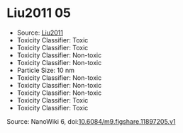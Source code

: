 <a name="material" />

# Liu2011 05
<script type="application/ld+json">
  {
    "@context": "https://schema.org/",
    "@type": "ChemicalSubstance",
    "@id": "https://egonw.github.io/nanowiki/nanowiki86.html#material",
    "http://purl.org/dc/terms/conformsTo":
      {
        "@type": "CreativeWork",
        "@id": "https://bioschemas.org/profiles/ChemicalSubstance/0.4-RELEASE/"
      },
    "identfier": "86",
    "name": "Liu2011 05",
    "url": "https://egonw.github.io/nanowiki/nanowiki86.html#material",
    "sameAs": "http://127.0.0.1/mediawiki/index.php/Special:URIResolver/Liu2011_05"
  }
</script>


* Source: [Liu2011](articleLiu2011.md)
* Toxicity Classifier: Toxic 
* Toxicity Classifier: Toxic 
* Toxicity Classifier: Non-toxic 
* Toxicity Classifier: Non-toxic 
* Particle Size: 10 nm
* Toxicity Classifier: Non-toxic 
* Toxicity Classifier: Non-toxic 
* Toxicity Classifier: Non-toxic 
* Toxicity Classifier: Toxic 
* Toxicity Classifier: Toxic 


Source: NanoWiki 6, doi:[10.6084/m9.figshare.11897205.v1](https://doi.org/10.6084/m9.figshare.11897205.v1)
